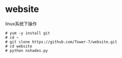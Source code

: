 # website
linux系统下操作
```
# yum -y install git 
# cd ~ 
# git clone https://github.com/Tower-7/website.git 
# cd website 
# python nshades.py
```
